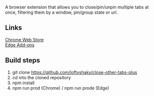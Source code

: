 A browser extension that allows you to close/pin/unpin multiple tabs at once, filtering them by a window, pin/group state or url.

## Links

[Chrome Web Store](https://chromewebstore.google.com/detail/higiahnfphokonkjalljdfgjhafdjbil)<br>
[Edge Add-ons](https://microsoftedge.microsoft.com/addons/detail/higiahnfphokonkjalljdfgjhafdjbil)

## Build steps

1. git clone https://github.com/loftyshaky/close-other-tabs-plus
2. cd into the cloned repository
3. npm install
4. npm run prod (Chrome) / npm run prode (Edge)
